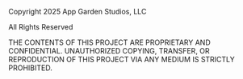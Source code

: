 Copyright 2025 App Garden Studios, LLC

All Rights Reserved

THE CONTENTS OF THIS PROJECT ARE PROPRIETARY AND CONFIDENTIAL.
UNAUTHORIZED COPYING, TRANSFER, OR REPRODUCTION OF THIS PROJECT VIA ANY MEDIUM IS STRICTLY PROHIBITED.

